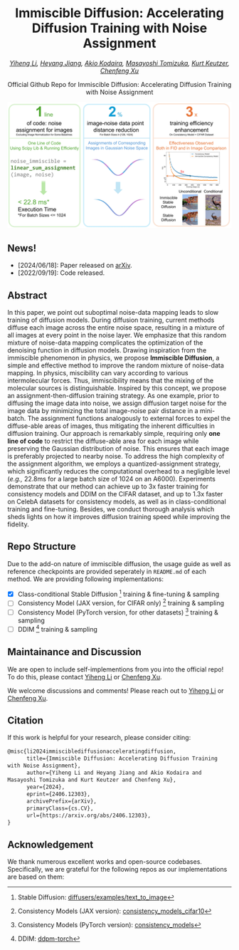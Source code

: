 <div align="center">

# Immiscible Diffusion: Accelerating Diffusion Training with Noise Assignment
*[Yiheng Li](https://yhli123.github.io/), [Heyang Jiang](https://www.linkedin.com/in/heyang-jiang-b64a522b2/?originalSubdomain=cn), [Akio Kodaira](https://www.linkedin.com/in/akio-kodaira-1a7b98252/), [Masayoshi Tomizuka](https://msc.berkeley.edu/people/tomizuka.html), [Kurt Keutzer](https://people.eecs.berkeley.edu/~keutzer/), [Chenfeng Xu](https://www.chenfengx.com/)*

Official Github Repo for Immiscible Diffusion: Accelerating Diffusion Training with Noise Assignment
</div>

<p align="center">
    <img src="resources/Fig_Illustration.jpg"/ width="900">
</p>

## News!
- [2024/06/18]: Paper released on [arXiv](https://arxiv.org/abs/2406.12303).
- [2022/09/19]: Code released.

## Abstract
In this paper, we point out suboptimal noise-data mapping leads to slow training of diffusion models. During diffusion training, current methods diffuse each image across the entire noise space, resulting in a mixture of all images at every point in the noise layer. We emphasize that this random mixture of noise-data mapping complicates the optimization of the denoising function in diffusion models. Drawing inspiration from the immiscible phenomenon in physics, we propose **Immiscible Diffusion**, a simple and effective method to improve the random mixture of noise-data mapping. In physics, miscibility can vary according to various intermolecular forces. Thus, immiscibility means that the mixing of the molecular sources is distinguishable.
Inspired by this concept, we propose an assignment-then-diffusion training strategy. As one example, prior to diffusing the image data into noise, we assign diffusion target noise for the image data by minimizing the total image-noise pair distance in a mini-batch. The assignment functions analogously to external forces to expel the diffuse-able areas of images, thus mitigating the inherent difficulties in diffusion training. Our approach is remarkably simple, requiring only **one line of code** to restrict the diffuse-able area for each image while preserving the Gaussian distribution of noise. This ensures that each image is preferably projected to nearby noise. 
To address the high complexity of the assignment algorithm, we employs a quantized-assignment strategy, which significantly reduces the computational overhead to a negligible level (*e.g.,* 22.8ms for a large batch size of 1024 on an A6000). Experiments demonstrate that our method can achieve up to 3x faster training for consistency models and DDIM on the CIFAR dataset, and up to 1.3x faster on CelebA datasets for consistency models, as well as in class-conditional training and fine-tuning. Besides, we conduct thorough analysis which sheds lights on how it improves diffusion training speed while improving the fidelity.

## Repo Structure

Due to the add-on nature of immiscible diffusion, the usage guide as well as reference checkpoints are provided seperately in `README.md` of each method. We are providing following implementations:

- [x] Class-conditional Stable Diffusion [^1] training & fine-tuning & sampling
- [ ] Consistency Model (JAX version, for CIFAR only) [^2] training & sampling
- [ ] Consistency Model (PyTorch version, for other datasets) [^3] training & sampling
- [ ] DDIM [^4] training & sampling

## Maintainance and Discussion

We are open to include self-implementions from you into the official repo! To do this, please contact [Yiheng Li](mailto:yhli@berkeley.edu) or [Chenfeng Xu](mailto:xuchenfeng@berkeley.edu).

We welcome discussions and comments! Please reach out to [Yiheng Li](mailto:yhli@berkeley.edu) or [Chenfeng Xu](mailto:xuchenfeng@berkeley.edu).

## Citation
If this work is helpful for your research, please consider citing:

```
@misc{li2024immisciblediffusionacceleratingdiffusion,
      title={Immiscible Diffusion: Accelerating Diffusion Training with Noise Assignment}, 
      author={Yiheng Li and Heyang Jiang and Akio Kodaira and Masayoshi Tomizuka and Kurt Keutzer and Chenfeng Xu},
      year={2024},
      eprint={2406.12303},
      archivePrefix={arXiv},
      primaryClass={cs.CV},
      url={https://arxiv.org/abs/2406.12303}, 
}
```

## Acknowledgement

We thank numerous excellent works and open-source codebases. Specifically, we are grateful for the following repos as our implementations are based on them:

[^1]: Stable Diffusion: [diffusers/examples/text_to_image](https://github.com/huggingface/diffusers/tree/main/examples/text_to_image)

[^2]: Consistency Models (JAX version): [consistency_models_cifar10](https://github.com/openai/consistency_models_cifar10)

[^3]: Consistency Models (PyTorch version): [consistency_models](https://github.com/openai/consistency_models)

[^4]: DDIM: [ddpm-torch](https://github.com/tqch/ddpm-torch)

